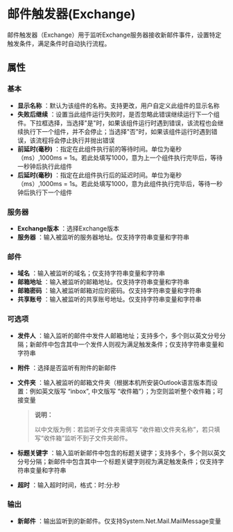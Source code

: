 # 邮件触发器(Exchange)

邮件触发器（Exchange）用于监听Exchange服务器接收新邮件事件，设置特定触发条件，满足条件时自动执行流程。

## 属性

### 基本

- **显示名称** ：默认为该组件的名称。支持更改，用户自定义此组件的显示名称
- **失败后继续** ：设置当此组件运行失败时，是否忽略此错误继续运行下一个组件。下拉框选择，当选择"是"时，如果该组件运行时遇到错误，该流程也会继续执行下一个组件，并不会停止；当选择"否"时，如果该组件运行时遇到错误，该流程将会停止执行并抛出错误
- **前延时(毫秒)** ：指定在此组件执行前的等待时间。单位为毫秒（ms）,1000ms = 1s。若此处填写1000，意为上一个组件执行完毕后，等待一秒钟后执行此组件
- **后延时(毫秒)** ：指定在此组件执行后的延迟时间。单位为毫秒（ms）,1000ms = 1s。若此处填写1000，意为此组件执行完毕后，等待一秒钟后执行下一个组件

### 服务器

- **Exchange版本** ：选择Exchange版本
- **服务器** ：输入被监听的服务器地址。仅支持字符串变量和字符串

### 邮件

- **域名** ：输入被监听的域名；仅支持字符串变量和字符串
- **邮箱地址** ：输入被监听的邮箱地址。仅支持字符串变量和字符串
- **邮箱密码** ：输入被监听邮箱对应的密码。仅支持字符串变量和字符串
- **共享账号** ：输入被监听的共享账号地址。仅支持字符串变量和字符串

### 可选项

- **发件人** ：输入监听的邮件中发件人邮箱地址；支持多个，多个则以英文分号分隔；新邮件中包含其中一个发件人则视为满足触发条件；仅支持字符串变量和字符串
- **附件** ：选择是否监听有附件的新邮件
- **文件夹** ：输入被监听的邮箱文件夹（根据本机所安装Outlook语言版本而设置：例如英文版写 “inbox”, 中文版写 “收件箱”）；为空则监听整个收件箱；可接变量
  
  > **说明：**
  > 
  > 以中文版为例：若监听子文件夹需填写 “收件箱\文件夹名称”，若只填写“收件箱”监听不到子文件夹邮件。
  
- **标题关键字** ：输入监听新邮件中包含的标题关键字；支持多个，多个则以英文分号分隔；新邮件中包含其中一个标题关键字则视为满足触发条件；仅支持字符串变量和字符串
- **超时** ：输入超时时间，格式：时:分:秒

### 输出

- **新邮件** ：输出监听到的新邮件。仅支持System.Net.Mail.MailMessage变量